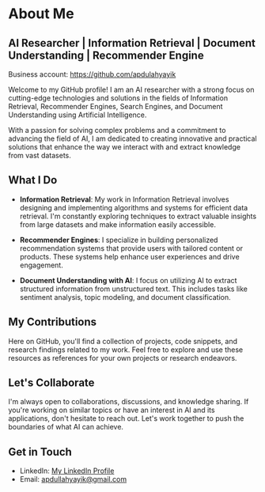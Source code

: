# About Me

## AI Researcher | Information Retrieval | Document Understanding | Recommender Engine 

Business account: https://github.com/apdulahyayik

Welcome to my GitHub profile! I am an AI researcher with a strong focus on cutting-edge technologies and solutions in the fields of Information Retrieval, Recommender Engines, Search Engines, and Document Understanding using Artificial Intelligence. 

With a passion for solving complex problems and a commitment to advancing the field of AI, I am dedicated to creating innovative and practical solutions that enhance the way we interact with and extract knowledge from vast datasets.

## What I Do

- **Information Retrieval**: My work in Information Retrieval involves designing and implementing algorithms and systems for efficient data retrieval. I'm constantly exploring techniques to extract valuable insights from large datasets and make information easily accessible.

- **Recommender Engines**: I specialize in building personalized recommendation systems that provide users with tailored content or products. These systems help enhance user experiences and drive engagement.

- **Document Understanding with AI**: I focus on utilizing AI to extract structured information from unstructured text. This includes tasks like sentiment analysis, topic modeling, and document classification.


## My Contributions

Here on GitHub, you'll find a collection of projects, code snippets, and research findings related to my work. Feel free to explore and use these resources as references for your own projects or research endeavors.

## Let's Collaborate

I'm always open to collaborations, discussions, and knowledge sharing. If you're working on similar topics or have an interest in AI and its applications, don't hesitate to reach out. Let's work together to push the boundaries of what AI can achieve.

## Get in Touch

- LinkedIn: [My LinkedIn Profile](https://www.linkedin.com/in/apdullahyayik/)
- Email: apdullahyayik@gmail.com
